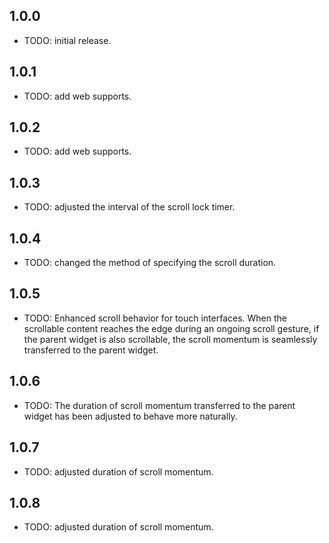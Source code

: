 ## 1.0.0

* TODO: initial release.

## 1.0.1

* TODO: add web supports.

## 1.0.2

* TODO: add web supports.

## 1.0.3

* TODO: adjusted the interval of the scroll lock timer.

## 1.0.4

* TODO: changed the method of specifying the scroll duration.

## 1.0.5

* TODO: Enhanced scroll behavior for touch interfaces. When the scrollable content reaches the edge during an ongoing
  scroll gesture, if the parent widget is also scrollable, the scroll momentum is seamlessly transferred to the parent
  widget.

## 1.0.6

* TODO: The duration of scroll momentum transferred to the parent widget has been adjusted to behave more naturally.

## 1.0.7

* TODO: adjusted duration of scroll momentum.

## 1.0.8

* TODO: adjusted duration of scroll momentum.